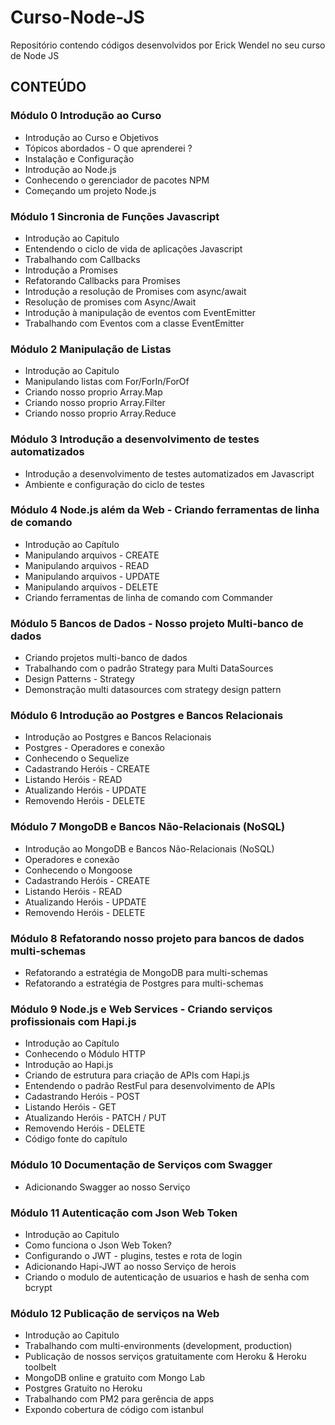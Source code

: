 # Curso-Node-JS
Repositório contendo códigos desenvolvidos por Erick Wendel no seu curso de Node JS

## CONTEÚDO

### Módulo 0 Introdução ao Curso

* Introdução ao Curso e Objetivos
* Tópicos abordados - O que aprenderei ?
* Instalação e Configuração
* Introdução ao Node.js
* Conhecendo o gerenciador de pacotes NPM
* Começando um projeto Node.js


### Módulo 1 Sincronia de Funções Javascript

* Introdução ao Capitulo
* Entendendo o ciclo de vida de aplicações Javascript
* Trabalhando com Callbacks
* Introdução a Promises
* Refatorando Callbacks para Promises
* Introdução a resolução de Promises com async/await
* Resolução de promises com Async/Await
* Introdução à manipulação de eventos com EventEmitter
* Trabalhando com Eventos com a classe EventEmitter


### Módulo 2 Manipulação de Listas

* Introdução ao Capitulo
* Manipulando listas com For/ForIn/ForOf
* Criando nosso proprio Array.Map
* Criando nosso proprio Array.Filter
* Criando nosso proprio Array.Reduce


### Módulo 3 Introdução a desenvolvimento de testes automatizados

* Introdução a desenvolvimento de testes automatizados em Javascript
* Ambiente e configuração do ciclo de testes


### Módulo 4 Node.js além da Web - Criando ferramentas de linha de comando

* Introdução ao Capítulo
* Manipulando arquivos - CREATE
* Manipulando arquivos - READ
* Manipulando arquivos - UPDATE
* Manipulando arquivos - DELETE
* Criando ferramentas de linha de comando com Commander


### Módulo 5 Bancos de Dados - Nosso projeto Multi-banco de dados

* Criando projetos multi-banco de dados
* Trabalhando com o padrão Strategy para Multi DataSources
* Design Patterns - Strategy
* Demonstração multi datasources com strategy design pattern


### Módulo 6 Introdução ao Postgres e Bancos Relacionais

* Introdução ao Postgres e Bancos Relacionais
* Postgres - Operadores e conexão
* Conhecendo o Sequelize
* Cadastrando Heróis - CREATE
* Listando Heróis - READ
* Atualizando Heróis - UPDATE
* Removendo Heróis - DELETE


### Módulo 7 MongoDB e Bancos Não-Relacionais (NoSQL)

* Introdução ao MongoDB e Bancos Não-Relacionais (NoSQL)
* Operadores e conexão
* Conhecendo o Mongoose
* Cadastrando Heróis - CREATE
* Listando Heróis - READ
* Atualizando Heróis - UPDATE
* Removendo Heróis - DELETE


### Módulo 8 Refatorando nosso projeto para bancos de dados multi-schemas

* Refatorando a estratégia de MongoDB para multi-schemas
* Refatorando a estratégia de Postgres para multi-schemas


### Módulo 9 Node.js e Web Services - Criando serviços profissionais com Hapi.js

* Introdução ao Capítulo
* Conhecendo o Módulo HTTP
* Introdução ao Hapi.js
* Criando de estrutura para criação de APIs com Hapi.js
* Entendendo o padrão RestFul para desenvolvimento de APIs
* Cadastrando Heróis - POST
* Listando Heróis - GET
* Atualizando Heróis - PATCH / PUT
* Removendo Heróis - DELETE
* Código fonte do capítulo


### Módulo 10 Documentação de Serviços com Swagger

* Adicionando Swagger ao nosso Serviço


### Módulo 11 Autenticação com Json Web Token

* Introdução ao Capitulo
* Como funciona o Json Web Token?
* Configurando o JWT - plugins, testes e rota de login
* Adicionando Hapi-JWT ao nosso Serviço de herois
* Criando o modulo de autenticação de usuarios e hash de senha com bcrypt


### Módulo 12 Publicação de serviços na Web

* Introdução ao Capitulo
* Trabalhando com multi-environments (development, production)
* Publicação de nossos serviços gratuitamente com Heroku & Heroku toolbelt
* MongoDB online e gratuito com Mongo Lab
* Postgres Gratuito no Heroku
* Trabalhando com PM2 para gerência de apps
* Expondo cobertura de código com istanbul

